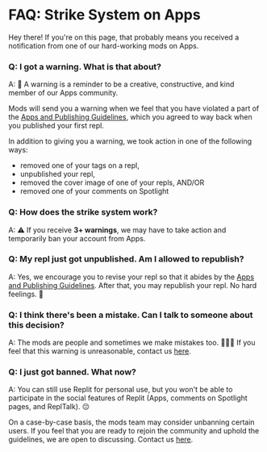 # FAQ: Strike System on Apps 

Hey there! If you're on this page, that probably means you received a notification from one of our hard-working mods on Apps. 


### **Q: I got a warning. What is that about?** 

A: 🐝 A warning is a reminder to be a creative, constructive, and kind member of our Apps community. 

Mods will send you a warning when we feel that you have violated a part of the [Apps and Publishing Guidelines](https://replit.com/@util/replit-docs#repls/explore-and-publish.md), which you agreed to way back when you published your first repl. 

In addition to giving you a warning, we took action in one of the following ways: 

* removed one of your tags on a repl,
* unpublished your repl,
* removed the cover image of one of your repls, AND/OR 
* removed one of your comments on Spotlight

### **Q: How does the strike system work?** 

A: ⚠️ If you receive **3+ warnings**, we may have to take action and temporarily ban your account from Apps. 

### **Q: My repl just got unpublished. Am I allowed to republish?** 

A: Yes, we encourage you to revise your repl so that it abides by the [Apps and Publishing Guidelines](https://replit.com/@util/replit-docs#repls/explore-and-publish.md). After that, you may republish your repl. No hard feelings. 🤝

### **Q: I think there's been a mistake. Can I talk to someone about this decision?**

A: The mods are people and sometimes we make mistakes too. 🙋🏽‍♀️‍️ If you feel that this warning is unreasonable, contact us [here](https://contact.moderation.repl.co/).

### **Q: I just got banned. What now?**

A: You can still use Replit for personal use, but you won't be able to participate in the social features of Replit (Apps, comments on Spotlight pages, and ReplTalk). 😔

On a case-by-case basis, the mods team may consider unbanning certain users. If you feel that you are ready to rejoin the community and uphold the guidelines, we are open to discussing. Contact us [here](https://contact.moderation.repl.co/). 
